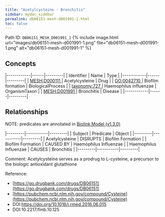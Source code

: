 ```yaml
---
title: "Acetylcysteine - Bronchitis"
sidebar: mydoc_sidebar
permalink: db06151-mesh-d001991-1.html
toc: false 
---
```



Path ID: `DB06151_MESH_D001991_1`
{% include image.html url="images/db06151-mesh-d001991-1.png" file="db06151-mesh-d001991-1.png" alt="db06151-mesh-d001991-1" %}

## Concepts

|------------|------|---------|
| Identifier | Name | Type    |
|------------|------|---------|
| <a href="https://identifiers.org/MESH:D000111">MESH:D000111 </a> | Acetylcysteine | Drug |
| <a href="https://identifiers.org/GO:0042710">GO:0042710 </a> | Biofilm formation | BiologicalProcess |
| <a href="https://identifiers.org/taxonomy:727">taxonomy:727 </a> | Haemophilus influenzae | OrganismTaxon |
| <a href="https://identifiers.org/MESH:D001991">MESH:D001991 </a> | Bronchitis | Disease |
|------------|------|---------|

## Relationships


NOTE: predicates are annotated in <a href="https://github.com/biolink/biolink-model/releases/tag/v1.3.0">Biolink Model (v1.3.0)</a>

|---------|-----------|---------|
| Subject | Predicate | Object  |
|---------|-----------|---------|
| Acetylcysteine | DISRUPTS | Biofilm Formation |
| Biofilm Formation | CAUSED BY | Haemophilus Influenzae |
| Haemophilus Influenzae | CAUSES | Bronchitis |
|---------|-----------|---------|

Comment: Acetylcysteine serves as a prodrug to L-cysteine, a precursor to the biologic antioxidant glutathione

Reference: 
  - [https://go.drugbank.com/drugs/DB06151](https://go.drugbank.com/drugs/DB06151)
  - [https://pubchem.ncbi.nlm.nih.gov/compound/Cysteine](https://pubchem.ncbi.nlm.nih.gov/compound/Cysteine)
  - DOI:https://doi.org/10.1016/j.rmed.2016.06.015
  - DOI:10.2217/fmb.10.125

